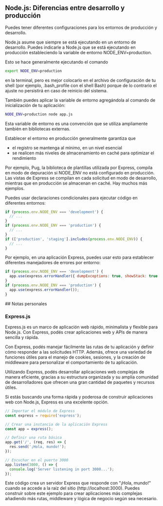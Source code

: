 ## Node.js: Diferencias entre desarrollo y producción

Puedes tener diferentes configuraciones para los entornos de producción y desarrollo.

Node.js asume que siempre se está ejecutando en un entorno de desarrollo. Puedes indicarle a Node.js que se está ejecutando en producción estableciendo la variable de entorno NODE_ENV=production.

Esto se hace generalmente ejecutando el comando

```bash
export NODE_ENV=production
```

en la terminal, pero es mejor colocarlo en el archivo de configuración de tu shell (por ejemplo, .bash_profile con el shell Bash) porque de lo contrario el ajuste no persistirá en caso de reinicio del sistema.

También puedes aplicar la variable de entorno agregándola al comando de inicialización de tu aplicación:

```bash
NODE_ENV=production node app.js
```

Esta variable de entorno es una convención que se utiliza ampliamente también en bibliotecas externas.

Establecer el entorno en producción generalmente garantiza que

- el registro se mantenga al mínimo, en un nivel esencial
- se realicen más niveles de almacenamiento en caché para optimizar el rendimiento

Por ejemplo, Pug, la biblioteca de plantillas utilizada por Express, compila en modo de depuración si NODE_ENV no está configurado en producción. Las vistas de Express se compilan en cada solicitud en modo de desarrollo, mientras que en producción se almacenan en caché. Hay muchos más ejemplos.

Puedes usar declaraciones condicionales para ejecutar código en diferentes entornos:

```javascript
if (process.env.NODE_ENV === 'development') {
  // ...
}
if (process.env.NODE_ENV === 'production') {
  // ...
}
if (['production', 'staging'].includes(process.env.NODE_ENV)) {
  // ...
}
```

Por ejemplo, en una aplicación Express, puedes usar esto para establecer diferentes manejadores de errores por entorno:

```javascript
if (process.env.NODE_ENV === 'development') {
  app.use(express.errorHandler({ dumpExceptions: true, showStack: true }));
}
if (process.env.NODE_ENV === 'production') {
  app.use(express.errorHandler());
}
```

## Notas personales

### Express.js

Express.js es un marco de aplicación web rápido, minimalista y flexible para Node.js. Con Express, podés crear aplicaciones web y APIs de manera sencilla y rápida.

Con Express, podés manejar fácilmente las rutas de tu aplicación y definir cómo responder a las solicitudes HTTP. Además, ofrece una variedad de funciones útiles para el manejo de cookies, sesiones, y la creación de middleware para personalizar el comportamiento de tu aplicación.

Utilizando Express, podés desarrollar aplicaciones web complejas de manera eficiente, gracias a su estructura organizada y su amplia comunidad de desarrolladores que ofrecen una gran cantidad de paquetes y recursos útiles.

Si estás buscando una forma rápida y poderosa de construir aplicaciones web con Node.js, Express es una excelente opción. 

```javascript
// Importar el módulo de Express
const express = require('express');

// Crear una instancia de la aplicación Express
const app = express();

// Definir una ruta básica
app.get('/', (req, res) => {
  res.send('¡Hola, mundo!');
});

// Escuchar en el puerto 3000
app.listen(3000, () => {
  console.log('Server listening in port 3000...');
});
```

Este código crea un servidor Express que responde con "¡Hola, mundo!" cuando se accede a la raíz del sitio (http://localhost:3000). Puedes construir sobre este ejemplo para crear aplicaciones más complejas añadiendo más rutas, middleware y lógica de negocio según sea necesario.


